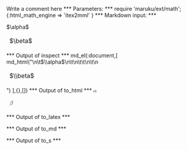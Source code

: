 Write a comment here
*** Parameters: ***
require 'maruku/ext/math';{:html_math_engine => 'itex2mml' }
*** Markdown input: ***
<table markdown='1'>
	$\alpha$
	<thead>
		<td>$\beta$</td>
	</thead>
</table>
*** Output of inspect ***
md_el(:document,[
	md_html("<table markdown='1'>\n\t$\\alpha$\n\t<thead>\n\t\t<td>$\\beta$</td>\n\t</thead>\n</table>")
],{},[])
*** Output of to_html ***
<table><math xmlns="http://www.w3.org/1998/Math/MathML" display="inline" class="maruku-mathml"><mi>&#x3B1;</mi></math><thead>
		<td><math xmlns="http://www.w3.org/1998/Math/MathML" display="inline" class="maruku-mathml"><mi>&#x3B2;</mi></math></td>
	</thead>
</table>
*** Output of to_latex ***

*** Output of to_md ***

*** Output of to_s ***

